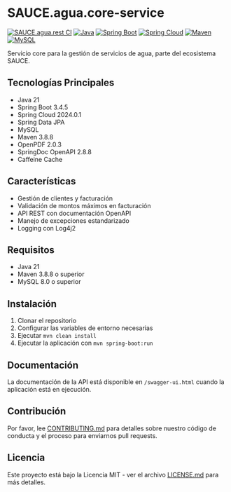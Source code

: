 # SAUCE.agua.core-service

[![SAUCE.agua.rest CI](https://github.com/SAUCE-services/SAUCE.agua.core-service/actions/workflows/maven.yml/badge.svg)](https://github.com/SAUCE-services/SAUCE.agua.core-service/actions/workflows/maven.yml)
[![Java](https://img.shields.io/badge/Java-21-orange.svg)](https://www.oracle.com/java/)
[![Spring Boot](https://img.shields.io/badge/Spring%20Boot-3.4.5-brightgreen.svg)](https://spring.io/projects/spring-boot)
[![Spring Cloud](https://img.shields.io/badge/Spring%20Cloud-2024.0.1-blue.svg)](https://spring.io/projects/spring-cloud)
[![Maven](https://img.shields.io/badge/Maven-3.8.8-red.svg)](https://maven.apache.org/)
[![MySQL](https://img.shields.io/badge/MySQL-8.0-blue.svg)](https://www.mysql.com/)

Servicio core para la gestión de servicios de agua, parte del ecosistema SAUCE.

## Tecnologías Principales

- Java 21
- Spring Boot 3.4.5
- Spring Cloud 2024.0.1
- Spring Data JPA
- MySQL
- Maven 3.8.8
- OpenPDF 2.0.3
- SpringDoc OpenAPI 2.8.8
- Caffeine Cache

## Características

- Gestión de clientes y facturación
- Validación de montos máximos en facturación
- API REST con documentación OpenAPI
- Manejo de excepciones estandarizado
- Logging con Log4j2

## Requisitos

- Java 21
- Maven 3.8.8 o superior
- MySQL 8.0 o superior

## Instalación

1. Clonar el repositorio
2. Configurar las variables de entorno necesarias
3. Ejecutar `mvn clean install`
4. Ejecutar la aplicación con `mvn spring-boot:run`

## Documentación

La documentación de la API está disponible en `/swagger-ui.html` cuando la aplicación está en ejecución.

## Contribución

Por favor, lee [CONTRIBUTING.md](CONTRIBUTING.md) para detalles sobre nuestro código de conducta y el proceso para enviarnos pull requests.

## Licencia

Este proyecto está bajo la Licencia MIT - ver el archivo [LICENSE.md](LICENSE.md) para más detalles.
